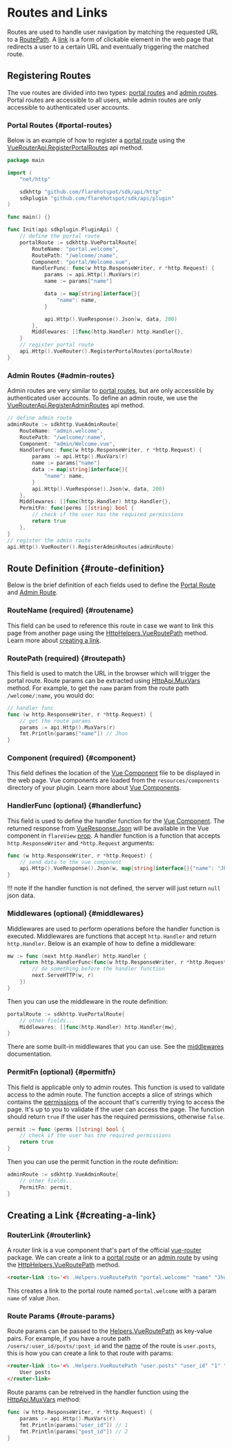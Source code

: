 # Routes and Links
Routes are used to handle user navigation by matching the requested URL to a [RoutePath](#routepath). A [link](#creating-a-link) is a form of clickable element in the web page that redirects a user to a certain URL and eventually triggering the matched route.

## Registering Routes
The vue routes are divided into two types: [portal routes](#portal-routes) and [admin routes](#admin-routes). Portal routes are accessible to all users, while admin routes are only accessible to authenticated user accounts.

### Portal Routes {#portal-routes}
Below is an example of how to register a [portal route](../api/vue-router-api.md#portalroute) using the [VueRouterApi.RegisterPortalRoutes](../api/vue-router-api.md#registerportalroutes) api method.

```go title="main.go"
package main

import (
	"net/http"

	sdkhttp "github.com/flarehotspot/sdk/api/http"
	sdkplugin "github.com/flarehotspot/sdk/api/plugin"
)

func main() {}

func Init(api sdkplugin.PluginApi) {
	// define the portal route
	portalRoute := sdkhttp.VuePortalRoute{
		RouteName: "portal.welcome",
		RoutePath: "/welcome/:name",
		Component: "portal/Welcome.vue",
		HandlerFunc: func(w http.ResponseWriter, r *http.Request) {
			params := api.Http().MuxVars(r)
			name := params["name"]

			data := map[string]interface{}{
				"name": name,
			}

			api.Http().VueResponse().Json(w, data, 200)
		},
        Middlewares: []func(http.Handler) http.Handler{},
	}
	// register portal route
	api.Http().VueRouter().RegisterPortalRoutes(portalRoute)
}
```

### Admin Routes {#admin-routes}
Admin routes are very similar to [portal routes](#portal-routes), but are only accessible by authenticated user accounts. To define an admin route, we use the [VueRouterApi.RegisterAdminRoutes](../api/vue-router-api.md#registeradminroutes) api method.

```go title="main.go"
// define admin route
adminRoute := sdkhttp.VueAdminRoute{
    RouteName: "admin.welcome",
    RoutePath: "/welcome/:name",
    Component: "admin/Welcome.vue",
    HandlerFunc: func(w http.ResponseWriter, r *http.Request) {
        params := api.Http().MuxVars(r)
        name := params["name"]
        data := map[string]interface{}{
            "name": name,
        }
        api.Http().VueResponse().Json(w, data, 200)
    },
    Middlewares: []func(http.Handler) http.Handler{},
    PermitFn: func(perms []string) bool {
        // check if the user has the required permissions
        return true
    },
}
// register the admin route
api.Http().VueRouter().RegisterAdminRoutes(adminRoute)
```

## Route Definition {#route-definition}

Below is the brief definition of each fields used to define the [Portal Route](../api/vue-router-api.md#portalroute) and [Admin Route](../api/vue-router-api.md#adminroute).

### RouteName (required) {#routename}
This field can be used to reference this route in case we want to link this page from another page using the [HttpHelpers.VueRoutePath](../api/http-helpers.md#vueroutepath) method. Learn more about [creating a link](./creating-a-link.md).

### RoutePath (required) {#routepath}
This field is used to match the URL in the browser which will trigger the portal route. Route params can be extracted using
[HttpApi.MuxVars](../api/http-api.md#muxvars) method. For example, to get the `name` param from the route path `/welcome/:name`, you would do:

```go title="main.go"
// handler func
func (w http.ResponseWriter, r *http.Request) {
    // get the route params
    params := api.Http().MuxVars(r)
    fmt.Println(params["name"]) // Jhon
}
```

### Component (required) {#component}
This field defines the location of the [Vue Component](./vue-components.md) file to be displayed in the web page. Vue components are loaded from the `resources/components` directory of your plugin. Learn more about [Vue Components](./vue-components.md).

### HandlerFunc (optional) {#handlerfunc}
This field is used to define the handler function for the [Vue Component](./vue-components.md). The returned response from [VueResponse.Json](../api/vue-response.md#json) will be available in the Vue component in `flareView` [prop](https://v2.vuejs.org/v2/guide/components-props). A handler function is a function that accepts `http.ResponseWriter` and `*http.Request` arguments:

```go title="main.go"
func (w http.ResponseWriter, r *http.Request) {
    // send data to the vue component
    api.Http().VueResponse().Json(w, map[string]interface{}{"name": "Jhon"}, 200)
}
```

!!! note
    If the handler function is not defined, the server will just return `null` json data.

### Middlewares (optional) {#middlewares}
Middlewares are used to perform operations before the handler function is executed. Middlewares are functions that accept `http.Handler` and return `http.Handler`. Below is an example of how to define a middleware:
```go title="main.go"
mw := func (next http.Handler) http.Handler {
    return http.HandlerFunc(func(w http.ResponseWriter, r *http.Request) {
        // do something before the handler function
        next.ServeHTTP(w, r)
    })
}
```

Then you can use the middleware in the route definition:
```go title="main.go"
portalRoute := sdkhttp.VuePortalRoute{
    // other fields...
    Middlewares: []func(http.Handler) http.Handler{mw},
}
```

There are some built-in middlewares that you can use. See the [middlewares](../api/http-router-api.md#middlewares) documentation.

### PermitFn (optional) {#permitfn}
This field is applicable only to admin routes. This function is used to validate access to the admin route. The function accepts a slice of strings which contains the [permissions](../api/accounts-api.md#permissions-sec) of the account that's currently trying to access the page. It's up to you to validate if the user can access the page. The function should return `true` if the user has the required permissions, otherwise `false`.
```go title="main.go"
permit := func (perms []string) bool {
    // check if the user has the required permissions
    return true
}
```

Then you can use the permit function in the route definition:
```go title="main.go"
adminRoute := sdkhttp.VueAdminRoute{
    // other fields...
    PermitFn: permit,
}
```

## Creating a Link {#creating-a-link}

### RouterLink {#routerlink}
A router link is a vue component that's part of the official [vue-router](https://github.com/vuejs/vue-router) package. We can create a link to a [portal route](./routes-and-links.md#portal-routes) or an [admin route](./routes-and-links.md#admin-routes) by using the [HttpHelpers.VueRoutePath](../api/http-helpers.md#vueroutepath) method.

```html title="AnotherPage.vue"
<router-link :to='<% .Helpers.VueRoutePath "portal.welcome" "name" "Jhon" %>'>Go to welcome page</router-link>
```
This creates a link to the portal route named `portal.welcome` with a param `name` of value `Jhon`.

### Route Params {#route-params}
Route params can be passed to the [Helpers.VueRoutePath](../api/http-helpers.md#vueroutepath) as key-value pairs. For example, if you have a route path `/users/:user_id/posts/:post_id` and the [name](./routes-and-links.md#routename) of the route is `user.posts`, this is how you can create a link to that route with params:
```html
<router-link :to='<% .Helpers.VueRoutePath "user.posts" "user_id" "1" "post_id" "2" %>'>
    User posts
</router-link>
```

Route params can be retreived in the handler function using the [HttpApi.MuxVars](../api/http-api.md#muxvars) method:
```go title="main.go"
func (w http.ResponseWriter, r *http.Request) {
    params := api.Http().MuxVars(r)
    fmt.Println(params["user_id"]) // 1
    fmt.Println(params["post_id"]) // 2
}
```
